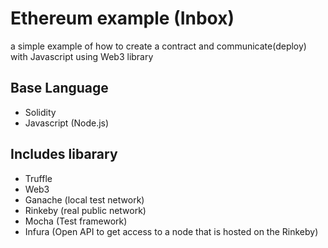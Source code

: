 # Ethereum example (Inbox)
a simple example of how to create a contract and communicate(deploy) with Javascript using Web3 library

## Base Language
* Solidity
* Javascript (Node.js)

## Includes libarary
* Truffle
* Web3
* Ganache (local test network)
* Rinkeby (real public network)
* Mocha (Test framework)
* Infura (Open API to get access to a node that is hosted on the Rinkeby)
